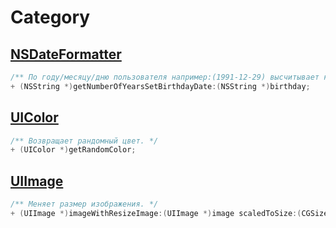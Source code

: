 # Category

## [NSDateFormatter](https://github.com/kovalskiy/Category/tree/master/NSDateFormatter)

```objective-c
/** По году/месяцу/дню пользователя например:(1991-12-29) высчитывает количество лет. */
+ (NSString *)getNumberOfYearsSetBirthdayDate:(NSString *)birthday;
```

## [UIColor](https://github.com/kovalskiy/Category/tree/master/UIColor)
```objective-c
/** Возвращает рандомный цвет. */
+ (UIColor *)getRandomColor;
```

## [UIImage](https://github.com/kovalskiy/Category/tree/master/UIImage)
```objective-c
/** Mеняет размер изображения. */
+ (UIImage *)imageWithResizeImage:(UIImage *)image scaledToSize:(CGSize)newSize;
```
